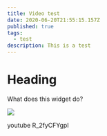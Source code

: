 ```yaml
---
title: Video test
date: 2020-06-20T21:55:15.157Z
published: true
tags:
  - test
description: This is a test
---
```

# Heading

What does this widget do?



![](/images/uploads/alexandr-podvalny-220262-unsplash.jpg)

youtube R_2fyCFYgpI